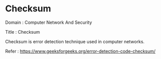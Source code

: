 # Checksum

Domain : Computer Network And Security

Title : Checksum

Checksum is error detection technique used in computer networks.

Refer : https://www.geeksforgeeks.org/error-detection-code-checksum/
